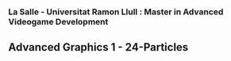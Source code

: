 ### La Salle - Universitat Ramon Llull : Master in Advanced Videogame Development
## Advanced Graphics 1 - 24-Particles
